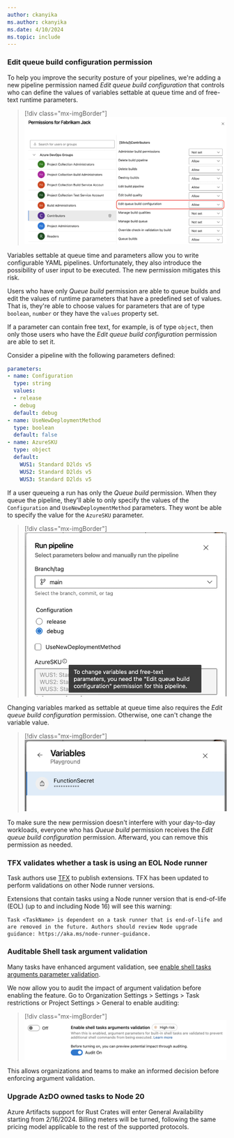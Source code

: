 ```yaml
---
author: ckanyika
ms.author: ckanyika
ms.date: 4/10/2024
ms.topic: include
---
```


### Edit queue build configuration permission

To help you improve the security posture of your pipelines, we're adding a new pipeline permission named _Edit queue build configuration_ that controls who can define the values of variables settable at queue time and of free-text runtime parameters.

> [!div class="mx-imgBorder"]
> ![Screenshot of permissions.](../../media/237-pipelines-02.png "Screenshot of permissions")

Variables settable at queue time and parameters allow you to write configurable YAML pipelines. Unfortunately, they also introduce the possibility of user input to be executed. The new permission mitigates this risk.

Users who have only _Queue build_ permission are able to queue builds and edit the values of runtime parameters that have a predefined set of values. That is, they're able to choose values for parameters that are of type `boolean`, `number` or they have the `values` property set.

If a parameter can contain free text, for example, is of type `object`, then only those users who have the _Edit queue build configuration_ permission are able to set it.

Consider a pipeline with the following parameters defined:
```yaml
parameters:
- name: Configuration
  type: string
  values:
  - release
  - debug
  default: debug
- name: UseNewDeploymentMethod
  type: boolean
  default: false
- name: AzureSKU
  type: object
  default:
    WUS1: Standard D2lds v5
    WUS2: Standard D2lds v5
    WUS3: Standard D2lds v5
```   

If a user queueing a run has only the _Queue build_ permission. When they queue the pipeline, they'll able to only specify the values of the `Configuration` and `UseNewDeploymentMethod` parameters. They wont be able to specify the value for the `AzureSKU` parameter.

> [!div class="mx-imgBorder"]
> ![Screenshot of run pipeline.](../../media/237-pipelines-03.png "Screenshot of run pipeline")

Changing variables marked as settable at queue time also requires the  _Edit queue build configuration_ permission. Otherwise, one can't change the variable value.

> [!div class="mx-imgBorder"]
> ![Screenshot of variables.](../../media/237-pipelines-04.png "Screenshot of variables")

To make sure the new permission doesn't interfere with your day-to-day workloads, everyone who has _Queue build_ permission receives the _Edit queue build configuration_ permission. Afterward, you can remove this permission as needed.

### TFX validates whether a task is using an EOL Node runner

Task authors use [TFX](https://learn.microsoft.com/azure/devops/extend/publish/command-line?view=azure-devops) to publish extensions. TFX has been updated to perform validations on other Node runner versions.

Extensions that contain tasks using a Node runner version that is end-of-life (EOL) (up to and including Node 16) will see this warning:

```
Task <TaskName> is dependent on a task runner that is end-of-life and are removed in the future. Authors should review Node upgrade guidance: https://aka.ms/node-runner-guidance.
```

### Auditable Shell task argument validation

Many tasks have enhanced argument validation, see [enable shell tasks arguments parameter validation](https://learn.microsoft.com/azure/devops/pipelines/security/inputs?view=azure-devops#enable-shell-tasks-arguments-parameter-validation).

We now allow you to audit the impact of argument validation before enabling the feature. Go to Organization Settings > Settings > Task restrictions or Project Settings > General to enable auditing:

> [!div class="mx-imgBorder"]
> ![Screenshot of Enable shell tasks arguments validation.](../../media/237-pipelines-01.png "Screenshot of Enable shell tasks arguments validation")


This allows organizations and teams to make an informed decision before enforcing argument validation.

### Upgrade AzDO owned tasks to Node 20

Azure Artifacts support for Rust Crates will enter General Availability starting from 2/16/2024. Billing meters will be turned, following the same pricing model applicable to the rest of the supported protocols.